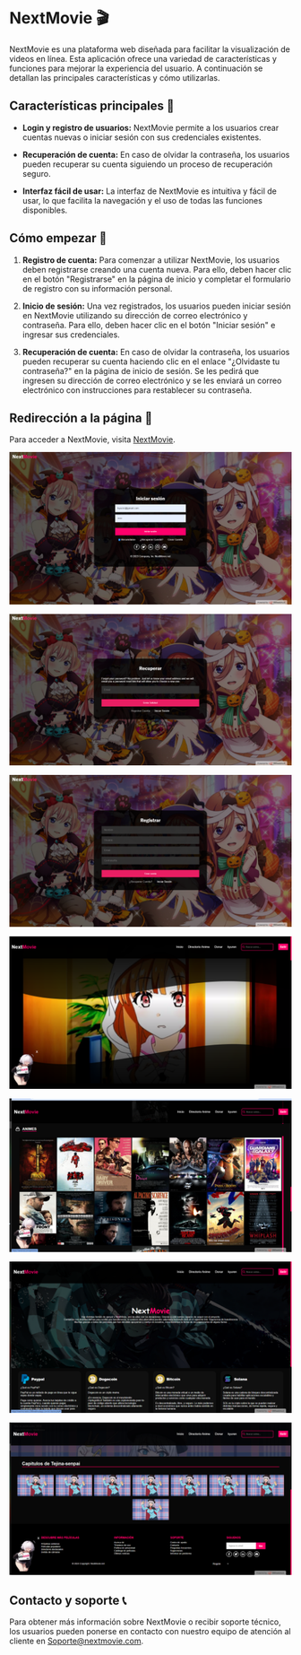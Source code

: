 # NextMovie 🎬

NextMovie es una plataforma web diseñada para facilitar la visualización de videos en línea. Esta aplicación ofrece una variedad de características y funciones para mejorar la experiencia del usuario. A continuación se detallan las principales características y cómo utilizarlas.

## Características principales 🚀

- **Login y registro de usuarios:** NextMovie permite a los usuarios crear cuentas nuevas o iniciar sesión con sus credenciales existentes.

- **Recuperación de cuenta:** En caso de olvidar la contraseña, los usuarios pueden recuperar su cuenta siguiendo un proceso de recuperación seguro.

- **Interfaz fácil de usar:** La interfaz de NextMovie es intuitiva y fácil de usar, lo que facilita la navegación y el uso de todas las funciones disponibles.

## Cómo empezar 🎉

1. **Registro de cuenta:** Para comenzar a utilizar NextMovie, los usuarios deben registrarse creando una cuenta nueva. Para ello, deben hacer clic en el botón "Registrarse" en la página de inicio y completar el formulario de registro con su información personal.

2. **Inicio de sesión:** Una vez registrados, los usuarios pueden iniciar sesión en NextMovie utilizando su dirección de correo electrónico y contraseña. Para ello, deben hacer clic en el botón "Iniciar sesión" e ingresar sus credenciales.

3. **Recuperación de cuenta:** En caso de olvidar la contraseña, los usuarios pueden recuperar su cuenta haciendo clic en el enlace "¿Olvidaste tu contraseña?" en la página de inicio de sesión. Se les pedirá que ingresen su dirección de correo electrónico y se les enviará un correo electrónico con instrucciones para restablecer su contraseña.

## Redirección a la página 🔗

Para acceder a NextMovie, visita [NextMovie](https://nextmoviedvcc.000webhostapp.com/).

![Screenshot 1](https://github.com/DannyCrisostomo/NextMovie/blob/dabc563ef035845501513a3d67c0316cf50054fa/NextMovie/Screenshot_1.png)

![Screenshot 2](https://github.com/DannyCrisostomo/NextMovie/blob/dabc563ef035845501513a3d67c0316cf50054fa/NextMovie/Screenshot_2.png)

![Screenshot 3](https://github.com/DannyCrisostomo/NextMovie/blob/dabc563ef035845501513a3d67c0316cf50054fa/NextMovie/Screenshot_3.png)

![Screenshot 4](https://github.com/DannyCrisostomo/NextMovie/blob/dabc563ef035845501513a3d67c0316cf50054fa/NextMovie/Screenshot_4.png)

![Screenshot 5](https://github.com/DannyCrisostomo/NextMovie/blob/dabc563ef035845501513a3d67c0316cf50054fa/NextMovie/Screenshot_5.png)

![Screenshot 6](https://github.com/DannyCrisostomo/NextMovie/blob/dabc563ef035845501513a3d67c0316cf50054fa/NextMovie/Screenshot_6.png)

![Screenshot 7](https://github.com/DannyCrisostomo/NextMovie/blob/dabc563ef035845501513a3d67c0316cf50054fa/NextMovie/Screenshot_7.png)


## Contacto y soporte 📞

Para obtener más información sobre NextMovie o recibir soporte técnico, los usuarios pueden ponerse en contacto con nuestro equipo de atención al cliente en Soporte@nextmovie.com.


